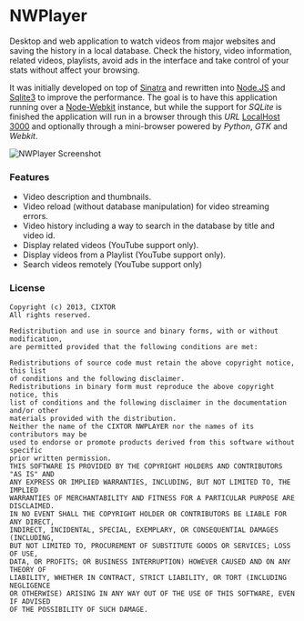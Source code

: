 # NWPlayer

Desktop and web application to watch videos from major websites and saving the history in a local database. Check the history, video information, related videos, playlists, avoid ads in the interface and take control of your stats without affect your browsing.

It was initially developed on top of [Sinatra](http://www.sinatrarb.com) and rewritten into [Node.JS](http://nodejs.org/) and [Sqlite3](https://github.com/mapbox/node-sqlite3) to improve the performance. The goal is to have this application running over a [Node-Webkit](https://github.com/rogerwang/node-webkit) instance, but while the support for _SQLite_ is finished the application will run in a browser through this _URL_ [LocalHost 3000](http://localhost:3000/) and optionally through a mini-browser powered by _Python_, _GTK_ and _Webkit_.

![NWPlayer Screenshot](http://cixtor.com/uploads/nwplayer-screenshot-0.png)

### Features

* Video description and thumbnails.
* Video reload (without database manipulation) for video streaming errors.
* Video history including a way to search in the database by title and video id.
* Display related videos (YouTube support only).
* Display videos from a Playlist (YouTube support only).
* Search videos remotely (YouTube support only)

### License

```
Copyright (c) 2013, CIXTOR
All rights reserved.

Redistribution and use in source and binary forms, with or without modification,
are permitted provided that the following conditions are met:

Redistributions of source code must retain the above copyright notice, this list
of conditions and the following disclaimer.
Redistributions in binary form must reproduce the above copyright notice, this
list of conditions and the following disclaimer in the documentation and/or other
materials provided with the distribution.
Neither the name of the CIXTOR NWPLAYER nor the names of its contributors may be
used to endorse or promote products derived from this software without specific
prior written permission.
THIS SOFTWARE IS PROVIDED BY THE COPYRIGHT HOLDERS AND CONTRIBUTORS "AS IS" AND
ANY EXPRESS OR IMPLIED WARRANTIES, INCLUDING, BUT NOT LIMITED TO, THE IMPLIED
WARRANTIES OF MERCHANTABILITY AND FITNESS FOR A PARTICULAR PURPOSE ARE DISCLAIMED.
IN NO EVENT SHALL THE COPYRIGHT HOLDER OR CONTRIBUTORS BE LIABLE FOR ANY DIRECT,
INDIRECT, INCIDENTAL, SPECIAL, EXEMPLARY, OR CONSEQUENTIAL DAMAGES (INCLUDING,
BUT NOT LIMITED TO, PROCUREMENT OF SUBSTITUTE GOODS OR SERVICES; LOSS OF USE,
DATA, OR PROFITS; OR BUSINESS INTERRUPTION) HOWEVER CAUSED AND ON ANY THEORY OF
LIABILITY, WHETHER IN CONTRACT, STRICT LIABILITY, OR TORT (INCLUDING NEGLIGENCE
OR OTHERWISE) ARISING IN ANY WAY OUT OF THE USE OF THIS SOFTWARE, EVEN IF ADVISED
OF THE POSSIBILITY OF SUCH DAMAGE.
```
